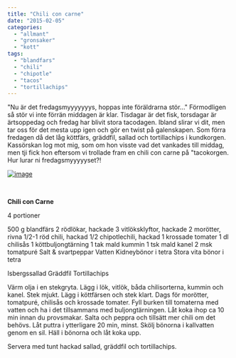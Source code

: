 ```yaml
---
title: "Chili con carne"
date: "2015-02-05"
categories: 
  - "allmant"
  - "gronsaker"
  - "kott"
tags: 
  - "blandfars"
  - "chili"
  - "chipotle"
  - "tacos"
  - "tortillachips"
---
```


"Nu är det fredagsmyyyyyyys, hoppas inte föräldrarna stör..." Förmodligen så stör vi inte förrän middagen är klar. Tisdagar är det fisk, torsdagar är ärtsoppedag och fredag har blivit stora tacodagen. Ibland slirar vi dit, men tar oss för det mesta upp igen och gör en twist på galenskapen. Som förra fredagen då det låg köttfärs, gräddfil, sallad och tortillachips i kundkorgen. Kassörskan log mot mig, som om hon visste vad det vankades till middag, men tji fick hon eftersom vi trollade fram en chili con carne på "tacokorgen. Hur lurar ni fredagsmyyyyyset?!

[![image](images/image1-1024x768.jpg)](http://import.local/wp-content/uploads/2015/02/image1.jpg)

 

**Chili con Carne**

4 portioner

500 g blandfärs 2 rödlökar, hackade 3 vitlöksklyftor, hackade 2 morötter, rivna 1/2-1 röd chili, hackad 1/2 chipotlechili, hackad 1 krossade tomater 1 dl chilisås 1 köttbuljongtärning 1 tak mald kummin 1 tsk mald kanel 2 msk tomatpuré Salt & svartpeppar Vatten Kidneybönor i tetra Stora vita bönor i tetra

Isbergssallad Gräddfil Tortillachips

Värm olja i en stekgryta. Lägg i lök, vitlök, båda chilisorterna, kummin och kanel. Stek mjukt. Lägg i köttfärsen och stek klart. Dags för morötter, tomatpuré, chilisås och krossade tomater. Fyll burken till tomaterna med vatten och ha i det tillsammans med buljongtärningen. Låt koka ihop ca 10 min innan du provsmakar. Salta och peppra och tillsätt mer chili om det behövs. Låt puttra i ytterligare 20 min, minst. Skölj bönorna i kallvatten genom en sil. Häll i bönorna och låt koka upp.

Servera med tunt hackad sallad, gräddfil och tortillachips.
